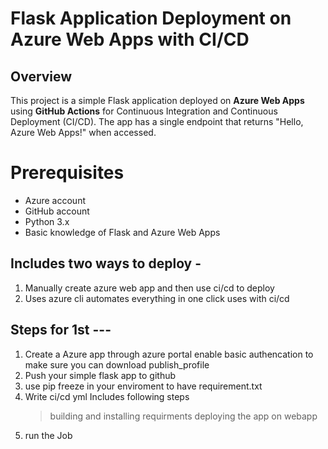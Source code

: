 # Flask Application Deployment on Azure Web Apps with CI/CD

## Overview
This project is a simple Flask application deployed on **Azure Web Apps** using **GitHub Actions** for Continuous Integration and Continuous Deployment (CI/CD). The app has a single endpoint that returns "Hello, Azure Web Apps!" when accessed.

# Prerequisites
- Azure account
- GitHub account
- Python 3.x
- Basic knowledge of Flask and Azure Web Apps

## Includes two ways to deploy -
1. Manually create azure web app and then use ci/cd to deploy
2. Uses azure cli automates everything in one click uses with ci/cd

## Steps for 1st ---
1. Create a Azure app through azure portal 
    enable basic authencation to make sure you can download publish_profile
2. Push your simple flask app to github
3. use pip freeze in your enviroment to have requirement.txt
4. Write ci/cd yml 
    Includes following steps
    > building and installing requirments
    > deploying the app on webapp
5. run the Job
